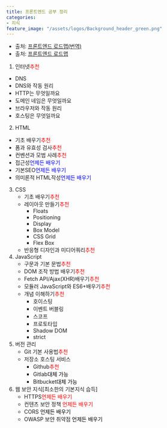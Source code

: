```yaml
---
title: 프론트엔드 공부 정리
categories:
- 지식
feature_image: "/assets/logos/Background_header_green.png"
---
```

* 출처: [프론트엔드 로드맵(번역)](https://github.com/devJang/developer-roadmap)
* 출처: [프론트엔드 로드맵](http://roadmap.sh)
1. 인터넷<span style="color:red">추천</span>
  - DNS
  - DNS와 작동 원리
  - HTTP는 무엇일까요
  - 도메인 네임은 무엇일까요
  - 브라우저와 작동 원리
  - 호스팅은 무엇일까요
2. HTML
  - 기초 배우기<span style="color:red">추천</span>
  - 폼과 유효성 검사<span style="color:red">추천</span>
  - 컨벤션과 모범 사례<span style="color:red">추천</span>
  - 접근성<span style="color:blue">언제든 배우기</span>
  - 기본SEO<span style="color:blue">언제든 배우기</span>
  - 의미론적 HTML작성<span style="color:blue">언제든 배우기</span>
3. CSS
    - 기초 배우기<span style="color:red">추천</span>
    - 레이아웃 만들기<span style="color:red">추천</span>
      - Floats
      - Positioning
      - Display
      - Box Model
      - CSS Grid
      - Flex Box
    - 반응형 디자인과 미디어쿼리<span style="color:red">추천</span>
4. JavaScript
   - 구문과 기본 문법<span style="color:red">추천</span>
   - DOM 조작 방법 배우기<span style="color:red">추천</span>
   - Fetch API/Ajax(XHR)배우기<span style="color:red">추천</span>
   - 모듈러 JavaScript와 ES6+배우기<span style="color:red">추천</span>
   - 개념 이해하기<span style="color:red">추천</span>
     + 호이스팅
     + 이벤트 버블링
     + 스코프
     + 프로토타입
     + Shadow DOM
     + strict  
5. 버전 관리
   - Git 기본 사용법<span style="color:red">추천</span>  
   - 저장소 호스팅 서비스  
     + Github<span style="color:red">추천</span>  
     + Gitlab<span style="color:black">대체 가능</span>
     + Bitbucket<span style="color:black">대체 가능</span>  
6. 웹 보안 지식[최소한의 기본지식 습득]  
   - HTTPS<span style="color:red">언제든 배우기</span>  
   - 컨텐츠 보안 정책 <span style="color:red">언제든 배우기</span>  
   - CORS <span style="color:black">언제든 배우기</span>  
   - OWASP 보얀 취약점 <span style="color:black">언제든 배우기</span>  
